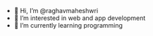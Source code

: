 - 👋 Hi, I’m @raghavmaheshwri
- 👀 I’m interested in web and app development 
- 🌱 I’m currently learning programming 
